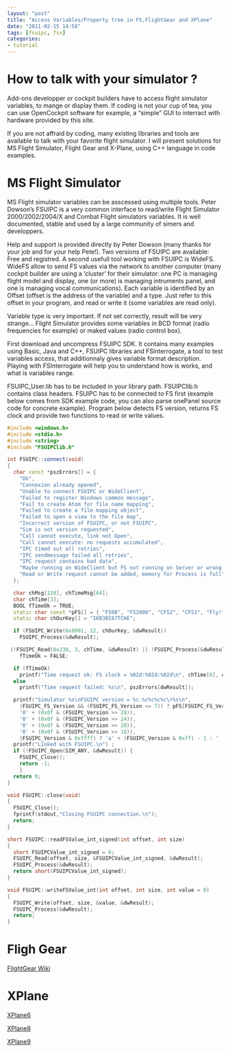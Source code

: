 ```yaml
---
layout: "post"
title: "Access Variables/Property tree in FS,FlightGear and XPlane"
date: "2011-02-15 14:58"
tags: [fsuipc, fsx]
categories:
- tutorial
---
```

# How to talk with your simulator ?

Add-ons developper or cockpit builders have to access flight simulator variables, to mange or display them. If coding is not your cup of tea, you can use OpenCockpit software for example, a “simple” GUI to interract with hardware provided by this site.

If you are not affraid by coding, many existing libraries and tools are available to talk with your favorite flight simulator. I will present solutions for MS Flight Simulator, Flight Gear and X-Plane, using C++ language in code examples.

# MS Flight Simulator

MS Flight simulator variables can be asscessed using multiple tools. Peter Dowson’s FSUIPC is a very common interface to read/write Flight Simulator 2000/2002/2004/X and Combat Flight simulators variables. It is well documented, stable and used by a large community of simers and developpers.

Help and support is provided directly by Peter Dowson (many thanks for your job and for your help Pete!). Two versions of FSUIPC are available: Free and registred. A second usefull tool working with FSUIPC is WideFS. WideFS allow to send FS values via the network to another computer (many cockpit builder are using a ‘cluster’ for their simulator: one PC is managing flight model and display, one (or more) is managing intruments panel, and one is managing vocal communications).
Each variable is identified by an Offset (offset is the address of the variable) and a type. Just refer to this offset in your program, and read or write it (some variables are read only).

Variable type is very important. If not set correctly, result will be very strange…
Flight Simulator provides some variables in BCD format (radio frequencies for example) or maked values (radio control box).

First download and uncompress FSUIPC SDK. It contains many examples using Basic, Java and C++, FSUIPC libraries and FSInterrogate, a tool to test variables access, that additionnaly gives variable format description. Playing with FSInterrogate will help you to understand how is works, and what is variables range.

FSUIPC_User.lib has to be included in your library path. FSUIPClib.h contains class headers. FSUIPC has to be connected to FS first (example below comes from SDK example code, you can also parse onePanel source code for concrete example). Program below detects FS version, returns FS clock and provide two functions to read or write values.

```c++
#include <windows.h>
#include <stdio.h>
#include <string>
#include "FSUIPClib.h"

int FSUIPC::connect(void)
{
  char const *pszErrors[] = {
    "Ok",
    "Connexion already opened",
    "Unable to connect FSUIPC or WideClient",
    "Failed to register Windows common message",
    "Fail to create Atom for file name mapping",
    "Failed to create a file mapping object",
    "Failed to open a view to the file map",
    "Incorrect version of FSUIPC, or not FSUIPC",
    "Sim is not version requested",
    "Call cannot execute, link not Open",
    "Call cannot execute: no requests accumulated",
    "IPC timed out all retries",
    "IPC sendmessage failed all retries",
    "IPC request contains bad data",
    "Maybe running on WideClient but FS not running on Server or wrong FSUIPC",
    "Read or Write request cannot be added, memory for Process is full",
  };

  char chMsg[128], chTimeMsg[64];
  char chTime[3];
  BOOL fTimeOk = TRUE;
  static char const *pFS[] = { "FS98", "FS2000", "CFS2", "CFS1", "Fly!", "FS2002", "FS2004" };
  static char chOurKey[] = "IKB3BI67TCHE";

  if (FSUIPC_Write(0x8001, 12, chOurKey, &dwResult))
    FSUIPC_Process(&dwResult);

 (!FSUIPC_Read(0x238, 3, chTime, &dwResult) || !FSUIPC_Process(&dwResult))
    fTimeOk = FALSE;

  if (fTimeOk)
    printf("Time request ok: FS clock = %02d:%02d:%02d\n", chTime[0], chTime[1], chTime[2]);
  else
    printf("Time request failed: %s\n", pszErrors[dwResult]);

  printf("Simulator %s\nFSUIPC version = %c.%c%c%c%c\r%s\n",
    (FSUIPC_FS_Version && (FSUIPC_FS_Version <= 7)) ? pFS[FSUIPC_FS_Version - 1] : "Unknown FS version",
    '0' + (0x0f & (FSUIPC_Version >> 28)),
    '0' + (0x0f & (FSUIPC_Version >> 24)),
    '0' + (0x0f & (FSUIPC_Version >> 20)),
    '0' + (0x0f & (FSUIPC_Version >> 16)),
    (FSUIPC_Version & 0xffff) ? 'a' + (FSUIPC_Version & 0xff) - 1 : ' ', chTimeMsg);
  printf("Linked with FSUIPC.\n") ;
  if (!FSUIPC_Open(SIM_ANY, &dwResult)) {
    FSUIPC_Close();
    return -1;
    }
  return 0;
}

void FSUIPC::close(void)
{
  FSUIPC_Close();
  fprintf(stdout,"Closing FSUIPC connection.\n");
  return;
}

short FSUIPC::readFSValue_int_signed(int offset, int size)
{
  short FSUIPCValue_int_signed = 0;
  FSUIPC_Read(offset, size, &FSUIPCValue_int_signed, &dwResult);
  FSUIPC_Process(&dwResult);
  return short(FSUIPCValue_int_signed);
}

void FSUIPC::writeFSValue_int(int offset, int size, int value = 0)
{
  FSUIPC_Write(offset, size, &value, &dwResult);
  FSUIPC_Process(&dwResult);
  return;
}
```
# Fligh Gear

[FlightGear Wiki](http://wiki.flightgear.org/index.php/Property_Tree)

# XPlane

[XPlane6](http://www.jefflewis.net/XPlaneUDP_6.html)

[XPlane8](http://www.jefflewis.net/XPlaneUDP_8.html)

[XPlane9](http://www.jefflewis.net/XPlaneUDP_9.html)

